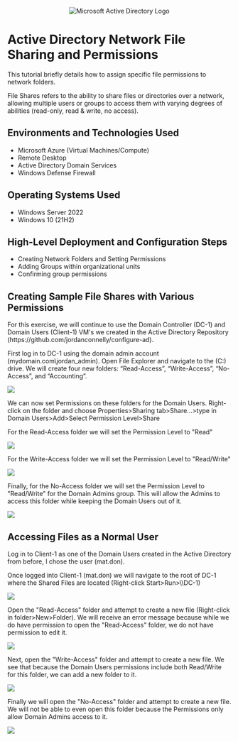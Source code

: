 <p align="center">
<img src="https://i.imgur.com/pU5A58S.png" alt="Microsoft Active Directory Logo"/>
</p>

<h1>Active Directory Network File Sharing and Permissions</h1>
This tutorial briefly details how to assign specific file permissions to network folders.
<p>
File Shares refers to the ability to share files or directories over a network, allowing multiple users or groups to access them with varying degrees of abilities (read-only, read & write, no access).
<br />



<h2>Environments and Technologies Used</h2>

- Microsoft Azure (Virtual Machines/Compute)
- Remote Desktop
- Active Directory Domain Services
- Windows Defense Firewall

<h2>Operating Systems Used </h2>

- Windows Server 2022
- Windows 10 (21H2)

<h2>High-Level Deployment and Configuration Steps</h2>

- Creating Network Folders and Setting Permissions
- Adding Groups within organizational units
- Confirming group permissions


<h2>Creating Sample File Shares with Various Permissions</h2>
</p>
<p>
For this exercise, we will continue to use the Domain Controller (DC-1) and Domain Users (Client-1) VM's we created in the Active Directory Repository (https://github.com/jordanconnelly/configure-ad).
<p>
First log in to DC-1 using the domain admin account (mydomain.com\jordan_admin). Open File Explorer and navigate to the (C:) drive. We will create four new folders: “Read-Access”, “Write-Access”, “No-Access”, and “Accounting”.
<p>
<img src="https://imgur.com/HlxpLKw.png">
<p></p>
We can now set Permissions on these folders for the Domain Users. Right-click on the folder and choose Properties>Sharing tab>Share...>type in Domain Users>Add>Select Permission Level>Share
<p>
For the Read-Access folder we will set the Permission Level to "Read"
<p>
<img src="https://imgur.com/oQURdoq.png">
<p></p>
For the Write-Access folder we will set the Permission Level to "Read/Write"
<p>
<img src="https://imgur.com/4s0jQVq.png">
<p></p>
Finally, for the No-Access folder we will set the Permission Level to "Read/Write" for the Domain Admins group. This will allow the Admins to access this folder while keeping the Domain Users out of it.
<p>
<img src="https://imgur.com/Cm6sSXs.png">

<p></p>
<h2>Accessing Files as a Normal User</h2>
<p></p>
Log in to Client-1 as one of the Domain Users created in the Active Directory from before, I chose the user (mat.don).
<p>
Once logged into Client-1 (mat.don) we will navigate to the root of DC-1 where the Shared Files are located (Right-click Start>Run>\\DC-1)
<p>
<img src="https://imgur.com/laIe17a.png">
<p></p>
Open the "Read-Access" folder and attempt to create a new file (Right-click in folder>New>Folder). We will receive an error message because while we do have permission to open the "Read-Access" folder, we do not have permission to edit it.
<p>
<img src="https://imgur.com/PCWIg4S.png">
<p></p>
Next, open the "Write-Access" folder and attempt to create a new file. We see that because the Domain Users permissions include both Read/Write for this folder, we can add a new folder to it.
<p>
<img src="https://imgur.com/iB0XjAq.png">
<p></p>
Finally we will open the "No-Access" folder and attempt to create a new file. We will not be able to even open this folder because the Permissions only allow Domain Admins access to it.
<p>
<img src="https://imgur.com/KW05Txv.png">
